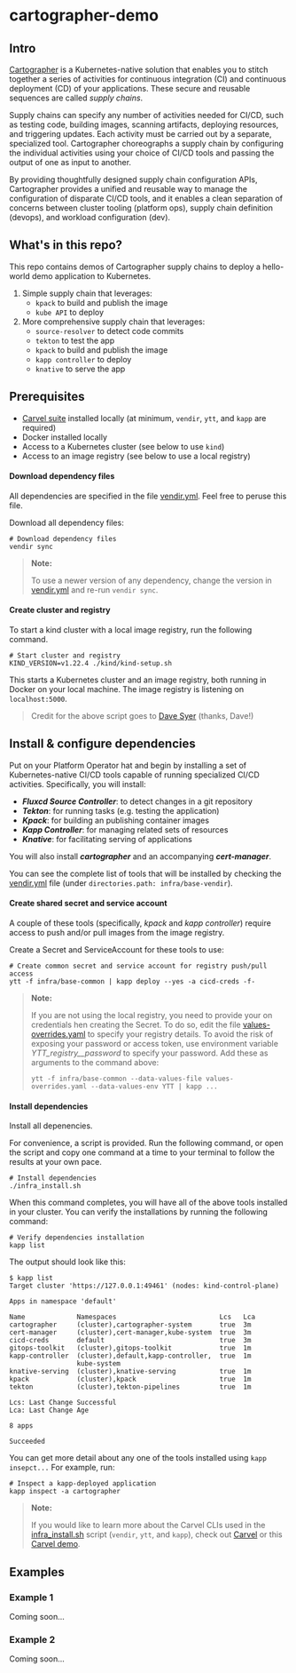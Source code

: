 # cartographer-demo

## Intro

[Cartographer] is a Kubernetes-native solution that enables you to stitch together a series of activities for continuous integration (CI) and continuous deployment (CD) of your applications. These secure and reusable sequences are called _supply chains_.

Supply chains can specify any number of activities needed for CI/CD, such as testing code, building images, scanning artifacts, deploying resources, and triggering updates.
Each activity must be carried out by a separate, specialized tool.
Cartographer choreographs a supply chain by configuring the individual activities using your choice of CI/CD tools and passing the output of one as input to another.

By providing thoughtfully designed supply chain configuration APIs, Cartographer provides a unified and reusable way to manage the configuration of disparate CI/CD tools, and it enables a clean separation of concerns between cluster tooling (platform ops), supply chain definition (devops), and workload configuration (dev).

## What's in this repo?

This repo contains demos of Cartographer supply chains to deploy a hello-world demo application to Kubernetes.
1. Simple supply chain that leverages:
    - `kpack` to build and publish the image
    - `kube API` to deploy
2. More comprehensive supply chain that leverages:
   - `source-resolver` to detect code commits
   - `tekton` to test the app
   - `kpack` to build and publish the image
   - `kapp controller` to deploy
   - `knative` to serve the app

## Prerequisites

- [Carvel suite] installed locally (at minimum, `vendir`, `ytt`, and `kapp` are required)
- Docker installed locally
- Access to a Kubernetes cluster (see below to use `kind`)
- Access to an image registry (see below to use a local registry)

#### Download dependency files
All dependencies are specified in the file [vendir.yml](vendir.yml).
Feel free to peruse this file.

Download all dependency files: 
```shell
# Download dependency files
vendir sync
```

> **Note:**
> 
> To use a newer version of any dependency, change the version in [vendir.yml](vendir.yml) and re-run `vendir sync`.

#### Create cluster and registry

To start a kind cluster with a local image registry, run the following command.
```shell
# Start cluster and registry
KIND_VERSION=v1.22.4 ./kind/kind-setup.sh
```
This starts a Kubernetes cluster and an image registry, both running in Docker on your local machine. The image registry is listening on `localhost:5000`.

> Credit for the above script goes to [Dave Syer](https://github.com/dsyer/kpack-with-kind) (thanks, Dave!)

## Install & configure dependencies

Put on your Platform Operator hat and begin by installing a set of Kubernetes-native CI/CD tools capable of running specialized CI/CD activities. Specifically, you will install:
- **_Fluxcd Source Controller_**: to detect changes in a git repository
- **_Tekton_**: for running tasks (e.g. testing the application)
- **_Kpack_**: for building an publishing container images
- **_Kapp Controller_**: for managing related sets of resources
- **_Knative_**: for facilitating serving of applications

You will also install **_cartographer_** and an accompanying **_cert-manager_**.

You can see the complete list of tools that will be installed by checking the [vendir.yml](vendir.yml) file (under `directories.path: infra/base-vendir`).

#### Create shared secret and service account

A couple of these tools (specifically, _kpack_ and _kapp controller_) require access to push and/or pull images from the image registry.

Create a Secret and ServiceAccount for these tools to use:
```shell
# Create common secret and service account for registry push/pull access
ytt -f infra/base-common | kapp deploy --yes -a cicd-creds -f-
```

> **Note:**
> 
> If you are not using the local registry, you need to provide your on credentials hen creating the Secret.
> To do so, edit the file [values-overrides.yaml](values-overrides.yaml) to specify your registry details.
> To avoid the risk of exposing your password or access token, use environment variable _YTT_registry__password_ to specify your password.
> Add these as arguments to the command above:
> 
> `ytt -f infra/base-common --data-values-file values-overrides.yaml --data-values-env YTT | kapp ...`

#### Install dependencies

Install all depenencies.

For convenience, a script is provided.
Run the following command, or open the script and copy one command at a time to your terminal to follow the results at your own pace.
```shell
# Install dependencies
./infra_install.sh
```

When this command completes, you will have all of the above tools installed in your cluster.
You can verify the installations by running the following command:
```shell
# Verify dependencies installation
kapp list
```

The output should look like this:
```
$ kapp list
Target cluster 'https://127.0.0.1:49461' (nodes: kind-control-plane)

Apps in namespace 'default'

Name             Namespaces                          Lcs   Lca  
cartographer     (cluster),cartographer-system       true  3m  
cert-manager     (cluster),cert-manager,kube-system  true  3m  
cicd-creds       default                             true  3m  
gitops-toolkit   (cluster),gitops-toolkit            true  1m  
kapp-controller  (cluster),default,kapp-controller,  true  1m  
                 kube-system                                 
knative-serving  (cluster),knative-serving           true  1m  
kpack            (cluster),kpack                     true  1m  
tekton           (cluster),tekton-pipelines          true  1m  

Lcs: Last Change Successful
Lca: Last Change Age

8 apps

Succeeded
```

You can get more detail about any one of the tools installed using `kapp insepct...`
For example, run:
```shell
# Inspect a kapp-deployed application
kapp inspect -a cartographer
```

> **Note:**
> 
> If you would like to learn more about the Carvel CLIs used in the [infra_install.sh](infra_install.sh) script (`vendir`, `ytt`, and `kapp`), check out [Carvel] or this [Carvel demo].

## Examples

### Example 1

Coming soon...

### Example 2 

Coming soon...




[Cartographer]: https://cartographer.sh
[Carvel suite]: https://carvel.dev/#whole-suite
[Carvel]: https://carvel.dev
[Carvel demo]: https://github.com/ciberkleid/carvel-demo
[kpack]: https://github.com/pivotal/kpack